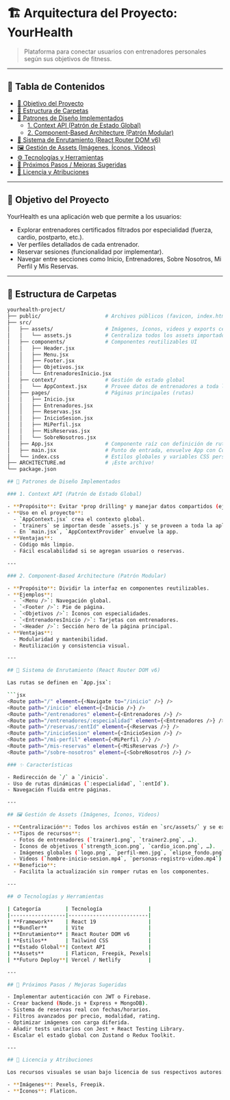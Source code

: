 # 🏗️ Arquitectura del Proyecto: YourHealth

> Plataforma para conectar usuarios con entrenadores personales según sus objetivos de fitness.

---

## 📑 Tabla de Contenidos

- [🎯 Objetivo del Proyecto](#-objetivo-del-proyecto)
- [🧩 Estructura de Carpetas](#-estructura-de-carpetas)
- [🔑 Patrones de Diseño Implementados](#-patrones-de-diseño-implementados)
  - [1. Context API (Patrón de Estado Global)](#1--context-api-patrón-de-estado-global)
  - [2. Component-Based Architecture (Patrón Modular)](#2--component-based-architecture-patrón-modular)
- [🧭 Sistema de Enrutamiento (React Router DOM v6)](#-sistema-de-enrutamiento-react-router-dom-v6)
- [🖼️ Gestión de Assets (Imágenes, Íconos, Videos)](#️-gestión-de-assets-imágenes-íconos-videos)
- [⚙️ Tecnologías y Herramientas](#️-tecnologías-y-herramientas)
- [🚧 Próximos Pasos / Mejoras Sugeridas](#-próximos-pasos--mejoras-sugeridas)
- [📄 Licencia y Atribuciones](#-licencia-y-atribuciones)

---

## 🎯 Objetivo del Proyecto

YourHealth es una aplicación web que permite a los usuarios:
- Explorar entrenadores certificados filtrados por especialidad (fuerza, cardio, postparto, etc.).
- Ver perfiles detallados de cada entrenador.
- Reservar sesiones (funcionalidad por implementar).
- Navegar entre secciones como Inicio, Entrenadores, Sobre Nosotros, Mi Perfil y Mis Reservas.

---

## 🧩 Estructura de Carpetas

```bash
yourhealth-project/
├── public/                     # Archivos públicos (favicon, index.html)
├── src/
│   ├── assets/                 # Imágenes, íconos, videos y exports centralizados
│   │   └── assets.js           # Centraliza todos los assets importados
│   ├── components/             # Componentes reutilizables UI
│   │   ├── Header.jsx
│   │   ├── Menu.jsx
│   │   ├── Footer.jsx
│   │   ├── Objetivos.jsx
│   │   └── EntrenadoresInicio.jsx
│   ├── context/                # Gestión de estado global
│   │   └── AppContext.jsx      # Provee datos de entrenadores a toda la app
│   ├── pages/                  # Páginas principales (rutas)
│   │   ├── Inicio.jsx
│   │   ├── Entrenadores.jsx
│   │   ├── Reservas.jsx
│   │   ├── InicioSesion.jsx
│   │   ├── MiPerfil.jsx
│   │   ├── MisReservas.jsx
│   │   └── SobreNosotros.jsx
│   ├── App.jsx                 # Componente raíz con definición de rutas
│   ├── main.jsx                # Punto de entrada, envuelve App con Context y Router
│   └── index.css               # Estilos globales y variables CSS personalizadas
├── ARCHITECTURE.md             # ¡Este archivo!
└── package.json

## 🔑 Patrones de Diseño Implementados

### 1. Context API (Patrón de Estado Global)

- **Propósito**: Evitar *prop drilling* y manejar datos compartidos (ej: entrenadores).
- **Uso en el proyecto**:
  - `AppContext.jsx` crea el contexto global.
  - `trainers` se importan desde `assets.js` y se proveen a toda la aplicación.
  - En `main.jsx`, `AppContextProvider` envuelve la app.
- **Ventajas**:
  - Código más limpio.
  - Fácil escalabilidad si se agregan usuarios o reservas.

---

### 2. Component-Based Architecture (Patrón Modular)

- **Propósito**: Dividir la interfaz en componentes reutilizables.
- **Ejemplos**:
  - `<Menu />`: Navegación global.
  - `<Footer />`: Pie de página.
  - `<Objetivos />`: Íconos con especialidades.
  - `<EntrenadoresInicio />`: Tarjetas con entrenadores.
  - `<Header />`: Sección hero de la página principal.
- **Ventajas**:
  - Modularidad y mantenibilidad.
  - Reutilización y consistencia visual.

---

## 🧭 Sistema de Enrutamiento (React Router DOM v6)

Las rutas se definen en `App.jsx`:

```jsx
<Route path="/" element={<Navigate to="/inicio" />} />
<Route path="/inicio" element={<Inicio />} />
<Route path="/entrenadores" element={<Entrenadores />} />
<Route path="/entrenadores/:especialidad" element={<Entrenadores />} />
<Route path="/reservas/:entId" element={<Reservas />} />
<Route path="/inicioSesion" element={<InicioSesion />} />
<Route path="/mi-perfil" element={<MiPerfil />} />
<Route path="/mis-reservas" element={<MisReservas />} />
<Route path="/sobre-nosotros" element={<SobreNosotros />} />

### ✨ Características

- Redirección de `/` a `/inicio`.
- Uso de rutas dinámicas (`:especialidad`, `:entId`).
- Navegación fluida entre páginas.

---

## 🖼️ Gestión de Assets (Imágenes, Íconos, Videos)

- **Centralización**: Todos los archivos están en `src/assets/` y se exportan desde `assets.js`.
- **Tipos de recursos**:
  - Fotos de entrenadores (`trainer1.png`, `trainer2.png`, …).
  - Íconos de objetivos (`strength_icon.png`, `cardio_icon.png`, …).
  - Imágenes globales (`logo.png`, `perfil-men.jpg`, `elipse_fondo.png`).
  - Videos (`hombre-inicio-sesion.mp4`, `personas-registro-video.mp4`).
- **Beneficio**:
  - Facilita la actualización sin romper rutas en los componentes.

---

## ⚙️ Tecnologías y Herramientas

| Categoría        | Tecnología               |
|------------------|--------------------------|
| **Framework**    | React 19                 |
| **Bundler**      | Vite                     |
| **Enrutamiento** | React Router DOM v6      |
| **Estilos**      | Tailwind CSS             |
| **Estado Global**| Context API              |
| **Assets**       | Flaticon, Freepik, Pexels|
| **Futuro Deploy**| Vercel / Netlify         |

---

## 🚧 Próximos Pasos / Mejoras Sugeridas

- Implementar autenticación con JWT o Firebase.
- Crear backend (Node.js + Express + MongoDB).
- Sistema de reservas real con fechas/horarios.
- Filtros avanzados por precio, modalidad, rating.
- Optimizar imágenes con carga diferida.
- Añadir tests unitarios con Jest + React Testing Library.
- Escalar el estado global con Zustand o Redux Toolkit.

---

## 📄 Licencia y Atribuciones

Los recursos visuales se usan bajo licencia de sus respectivos autores:

- **Imágenes**: Pexels, Freepik.  
- **Íconos**: Flaticon.  
